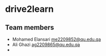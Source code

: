 # drive2learn

## Team members
- Mohamed Elansari me2209852@qu.edu.qa
- Ali Ghazi ag2209865@qu.edu.qa
- 
